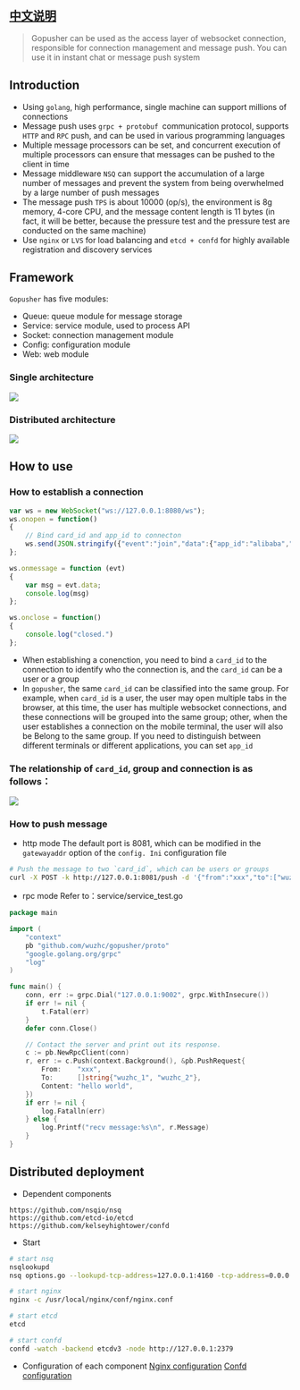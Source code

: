 ## [中文说明](https://github.com/wuzhc/gopuser/blob/master/README-zh.md)

> Gopusher can be used as the access layer of websocket connection, responsible for connection management and message push. You can use it in instant chat or message push system


## Introduction 
- Using `golang`, high performance, single machine can support millions of connections
- Message push uses `grpc + protobuf `communication protocol, supports `HTTP` and `RPC` push, and can be used in various programming languages
- Multiple message processors can be set, and concurrent execution of multiple processors can ensure that messages can be pushed to the client in time
- Message middleware `NSQ` can support the accumulation of a large number of messages and prevent the system from being overwhelmed by a large number of push messages
- The message push `TPS`  is about 10000 (op/s), the environment is 8g memory, 4-core CPU, and the message content length is 11 bytes (in fact, it will be better, because the pressure test and the pressure test are conducted on the same machine)
- Use `nginx` or `LVS` for load balancing and  `etcd + confd` for highly available registration and discovery services

## Framework
`Gopusher` has five modules:
- Queue: queue module for message storage
- Service: service module, used to process API
- Socket: connection management module
- Config: configuration module
- Web: web module

### Single  architecture
![](https://gitee.com/wuzhc123/zcnote/raw/master/images/project/gopusher_2.png)
### Distributed architecture
![](https://gitee.com/wuzhc123/zcnote/raw/master/images/project/gopusher.png)

## How to use
### How to establish a connection
```javascript
var ws = new WebSocket("ws://127.0.0.1:8080/ws");
ws.onopen = function()
{
	// Bind card_id and app_id to connecton
    ws.send(JSON.stringify({"event":"join","data":{"app_id":"alibaba","card_id":"mayun"}}));
};

ws.onmessage = function (evt) 
{ 
    var msg = evt.data;
    console.log(msg)
};

ws.onclose = function()
{ 
    console.log("closed.")
};
```
- When establishing a conenction, you need to bind a `card_id` to the connection to identify who the connection is, and the `card_id` can be a user or a group
- In `gopusher`, the same `card_id` can be classified into the same group. For example, when `card_id` is a user, the user may open multiple tabs in the browser, at this time, the user has multiple websocket connections, and these connections will be grouped into the same group; other, when the user establishes a connection on the mobile terminal, the user will also be Belong to the same group. If you need to distinguish between different terminals or different applications, you can set `app_id`
### The relationship of `card_id`, group and connection is as follows：
![](https://gitee.com/wuzhc123/zcnote/raw/master/images/project/gopusher_card_id.png)

### How to push message
- http mode
The default port is 8081, which can be modified in the `gatewayaddr` option of the `config. Ini` configuration file
```bash
# Push the message to two `card_id`, which can be users or groups
curl -X POST -k http://127.0.0.1:8081/push -d '{"from":"xxx","to":["wuzhc_1","wuzhc_2"], "content":"hellwo world"}'
```

- rpc mode
Refer to：service/service_test.go
```go
package main

import (
	"context"
	pb "github.com/wuzhc/gopusher/proto"
	"google.golang.org/grpc"
	"log"
)

func main() {
	conn, err := grpc.Dial("127.0.0.1:9002", grpc.WithInsecure())
	if err != nil {
		t.Fatal(err)
	}
	defer conn.Close()

	// Contact the server and print out its response.
	c := pb.NewRpcClient(conn)
	r, err := c.Push(context.Background(), &pb.PushRequest{
		From:    "xxx",
		To:      []string{"wuzhc_1", "wuzhc_2"},
		Content: "hello world",
	})
	if err != nil {
		log.Fatalln(err)
	} else {
		log.Printf("recv message:%s\n", r.Message)
	}
}
```

## Distributed deployment
- Dependent components
```
https://github.com/nsqio/nsq
https://github.com/etcd-io/etcd
https://github.com/kelseyhightower/confd
```
- Start
```bash
# start nsq
nsqlookupd 
nsq options.go --lookupd-tcp-address=127.0.0.1:4160 -tcp-address=0.0.0.0:4152 -http-address=0.0.0.0:4153

# start nginx
nginx -c /usr/local/nginx/conf/nginx.conf

# start etcd
etcd

# start confd
confd -watch -backend etcdv3 -node http://127.0.0.1:2379
```
- Configuration of each component
[Nginx configuration](https://github.com/wuzhc/zcnote/blob/master/%E9%A1%B9%E7%9B%AE/%E6%8E%A8%E9%80%81%E7%B3%BB%E7%BB%9F2.0/nginx%E9%85%8D%E7%BD%AE.md)
[Confd configuration](https://github.com/wuzhc/zcnote/blob/master/%E9%A1%B9%E7%9B%AE/%E6%8E%A8%E9%80%81%E7%B3%BB%E7%BB%9F2.0/confd%E9%85%8D%E7%BD%AE.md)
